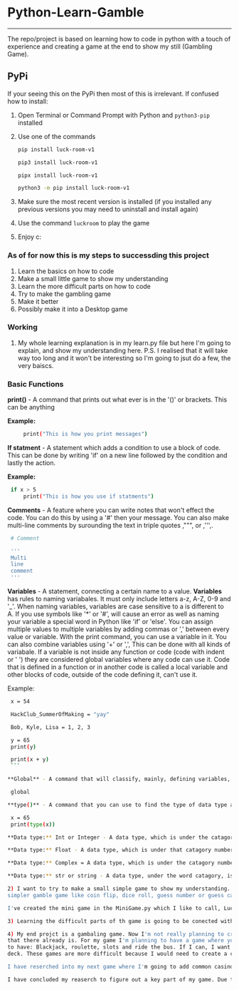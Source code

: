 # Python-Learn-Gamble

---
The repo/project is based on learning how to code in python with a touch of experience and creating a game at the end to show my still (Gambling Game).

## PyPi

If your seeing this on the PyPi then most of this is irrelevant.
If confused how to install:

1. Open Terminal or Command Prompt with Python and `python3-pip` installed

2. Use one of the commands

   ```sh
   pip install luck-room-v1
   ```

   ```sh
   pip3 install luck-room-v1
   ```

   ```sh
   pipx install luck-room-v1
   ```

   ```sh
   python3 -m pip install luck-room-v1
   ```

3. Make sure the most recent version is installed (if you installed any previous versions you may need to uninstall and install again)

4. Use the command `luckroom` to play the game

5. Enjoy c:

### As of for now this is my steps to successding this project

1. Learn the basics on how to code
2. Make a small little game to show my understanding
3. Learn the more difficult parts on how to code
4. Try to make the gambling game
5. Make it better
6. Possibly make it into a Desktop game

### Working

1) My whole learning explanation is in my learn.py file but here I'm going to explain, and show my understanding here. P.S. I realised that it will take way too long and it won't be interesting so I'm going to jsut do a few, the very baiscs.

### Basic Functions

**print()** - A command that prints out what ever is in the '()' or brackets. This can be anything

**Example:**

   ```sh
        print("This is how you print messages")
   ```

**If statment** - A statement which adds a condition to use a block of code. This can be done by writing 'if' on a new line followed by the condition and lastly the action.

**Example:**

   ```sh
    if x > 5 
        print("This is how you use if statments")
   ```

**Comments** - A feature where you can write notes that won't effect the code. You can do this by using a '#' then your message. You can also make multi-line comments by surounding the text in triple quotes ,""", or ,''',.

   ```sh
    # Comment

    '''
    Multi
    line
    comment
    '''
   ```

**Variables** - A statement, connecting a certain name to a value. **Variables** has rules to naming variabales. It must only include letters a-z, A-Z, 0-9 and '_'. When naming variables, variables are case sensitive to a is different to A. If you use symbols like '*' or '#', will cause an error as well as naming your variable a special word in Python like 'if' or 'else'. You can assign multiple values to multiple variables by adding commas or ',' between every value or variable. With the print command, you can use a variable in it. You can also combine variables using '+' or ',', This can be done with all kinds of variabale. If a variable is not inside any function or code (code with indent or '   ') they are considered global variables where any code can use it. Code that is defined in a function or in another code is called a local variable and other blocks of code, outside of the code defining it, can't use it.

Example:

   ```sh
    x = 54

    HackClub_SummerOfMaking = "yay"

    Bob, Kyle, Lisa = 1, 2, 3

    y = 65
    print(y)

    print(x + y)
    ```

**Global** - A command that will classify, mainly, defining variables, as a global variables no matter where it is.

    global

**type()** - A command that you can use to find the type of data type a variable holds

    x = 65
    print(type(x))

**Data type:** Int or Integer - A data type, which is under the catagory numbers, which values or output can only be in integers (or whole number)

**Data type:** Float - A data type, which is under that catagory numbers, which can contain any amount of decimals.

**Data type:** Complex = A data type, which is under the catagory numbers, which contains complex number like 'j'

**Data type:** str or string - A data type, under the word catagory, is the only data type that hold a word.

2) I want to try to make a small simple game to show my understanding. I'm thinking of making a simgle shop where you can buy stuff or making a
simpler gamble game like coin flip, dice roll, guess number or guess card.

I've created the mini game in the MiniGame.py which I like to call, Luck Room. I used many features I would like to use for my main game. I'm also hopping that I'm able to use pygame and pygbag to make the game on a website.

3) Learning the difficult parts of th game is going to be conected with my 4th goal which is to make a gambaling game

4) My end projct is a gambaling game. Now I'm not really planning to create a new gambaling game so I'm going to just recreate gambaling games
that there already is. For my game I'm planning to have a game where you can access all kind of gambaling games. For those games I'm planning
to have: Blackjack, roulette, slots and ride the bus. If I can, I want to try to create some other games liks, poker, liar's dice and liar's
deck. These games are more difficult because I would need to create a computor player or an AI or the player to verse (for make it connect to real life people but I ain't that good).

I have reserched into my next game where I'm going to add common casino games. I also need to figure out how to use pygame and pygbag.

I have concluded my reaserch to figure out a key part of my game. Due to me writing in python, I couldn't easily make my game for a website because pythons is more fit for desktop and terminals games. This caused me to think long and hard about what I was going to do. I decided tha t I should learn how to code in all, Javascript, html and css. This is so I can create my project on the web and design each function exactly how I want it. I want to create a game which includes the popular gambaling. I also wanted to try make this game high quality but I might rush things os I just want to take my time.
